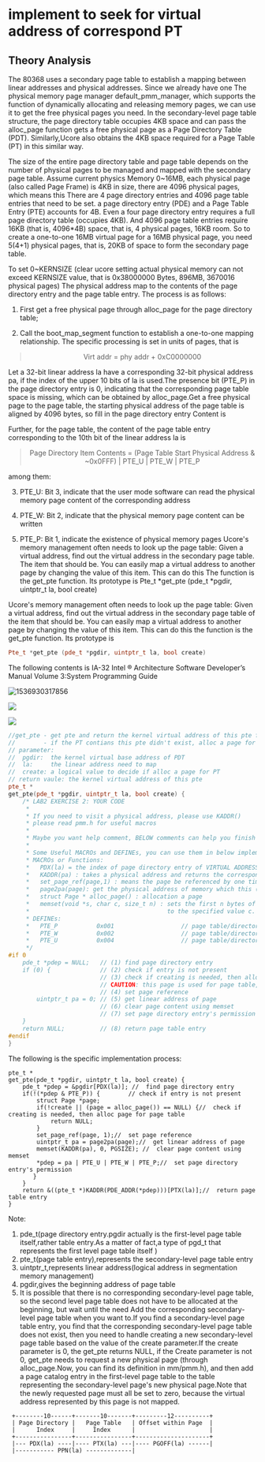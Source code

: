 # implement to seek for virtual address of  correspond PT

## Theory Analysis

The 80368 uses a secondary page table to establish a mapping between linear addresses and physical addresses. Since we already have one The physical memory page manager default_pmm_manager, which supports the function of dynamically allocating and releasing memory pages, we can use it to get the free physical pages you need. In the secondary-level page table structure, the page directory table occupies 4KB space and can pass the alloc_page function gets a free physical page as a Page Directory Table (PDT). Similarly,Ucore also obtains the 4KB space required for a Page Table (PT) in this similar way.



The size of the entire page directory table and page table depends on the number of physical pages to be managed and mapped with the secondary page table. Assume current physics Memory 0~16MB, each physical page (also called Page Frame) is 4KB in size, there are 4096 physical pages, which means this
There are 4 page directory entries and 4096 page table entries that need to be set. a page directory entry (PDE) and a Page Table Entry (PTE) accounts for 4B. Even a four page directory entry requires a full page directory table (occupies 4KB). And 4096 page table entries require 16KB (that is, 4096*4B) space, that is, 4 physical pages, 16KB room. So to create a one-to-one 16MB virtual page for a 16MB physical page, you need 5(4+1) physical pages, that is, 20KB of space to form  the secondary page table.



To set 0~KERNSIZE (clear ucore setting actual physical memory can not exceed KERNSIZE value, that is  0x38000000 Bytes, 896MB, 3670016 physical pages) The physical address  map to the contents of the page directory entry and the page table entry.
The process is as follows:



1. First get a free physical page through alloc_page for the page directory table;

2. Call the boot_map_segment function to establish a one-to-one mapping relationship. The specific processing is set in units of pages, that is

  > <center>Virt addr = phy addr + 0xC0000000</center>

  Let a 32-bit linear address la have a corresponding 32-bit physical address pa, if the index of the upper 10 bits of la is used.The presence bit (PTE_P) in the page directory entry is 0, indicating that the corresponding page table space is missing, which can be obtained by alloc_page.Get a free physical page to the page table, the starting physical address of the page table is aligned by 4096 bytes, so fill in the page directory entry Content is

  Further, for the page table, the content of the page table entry corresponding to the 10th bit of the linear address la is

  > <center>Page Directory Item Contents = (Page Table Start Physical Address & ~0x0FFF) | PTE_U | PTE_W | PTE_P</center>

  among them:

3. PTE_U: Bit 3, indicate that the user mode software can read the physical memory page content of the corresponding address

4. PTE_W: Bit 2, indicate that the physical memory page content can be written

5. PTE_P: Bit 1, indicate the existence of physical memory pages
    Ucore's memory management often needs to look up the page table: Given a virtual address, find out the virtual address in the secondary page table.
    The item that should be. You can easily map a virtual address to another page by changing the value of this item. This can do this
    The function is the get_pte function. Its prototype is
    Pte_t *get_pte (pde_t *pgdir, uintptr_t la, bool create)

Ucore's memory management often needs to look up the page table: Given a virtual address, find out the virtual address in the secondary page table of the item that should be. You can easily map a virtual address to another page by changing the value of this item. This can do this the function is the get_pte function. Its prototype is 

```c++
Pte_t *get_pte (pde_t *pgdir, uintptr_t la, bool create)
```

The following contents is IA-32 Intel ® Architecture Software Developer’s Manual Volume 3:System Programming Guide

![1536930317856](D:\Userlist\图片\computer\%5CUsers%5CHuJie-pc%5CAppData%5CRoaming%5CTypora%5Ctypora-user-images%5C1536930317856.png)

![](D:\Userlist\图片\computer\TIM截图20180914205447.png)

![](D:\Userlist\图片\computer\TIM截图20180914205554.png)



````c++
//get_pte - get pte and return the kernel virtual address of this pte for la
//        - if the PT contians this pte didn't exist, alloc a page for PT
// parameter:
//  pgdir:  the kernel virtual base address of PDT
//  la:     the linear address need to map
//  create: a logical value to decide if alloc a page for PT
// return vaule: the kernel virtual address of this pte
pte_t *
get_pte(pde_t *pgdir, uintptr_t la, bool create) {
    /* LAB2 EXERCISE 2: YOUR CODE
     *
     * If you need to visit a physical address, please use KADDR()
     * please read pmm.h for useful macros
     *
     * Maybe you want help comment, BELOW comments can help you finish the code
     *
     * Some Useful MACROs and DEFINEs, you can use them in below implementation.
     * MACROs or Functions:
     *   PDX(la) = the index of page directory entry of VIRTUAL ADDRESS la.
     *   KADDR(pa) : takes a physical address and returns the corresponding kernel virtual address.
     *   set_page_ref(page,1) : means the page be referenced by one time
     *   page2pa(page): get the physical address of memory which this (struct Page *) page  manages
     *   struct Page * alloc_page() : allocation a page
     *   memset(void *s, char c, size_t n) : sets the first n bytes of the memory area pointed by s
     *                                       to the specified value c.
     * DEFINEs:
     *   PTE_P           0x001                   // page table/directory entry flags bit : Present
     *   PTE_W           0x002                   // page table/directory entry flags bit : Writeable
     *   PTE_U           0x004                   // page table/directory entry flags bit : User can access
     */
#if 0
    pde_t *pdep = NULL;   // (1) find page directory entry
    if (0) {              // (2) check if entry is not present
                          // (3) check if creating is needed, then alloc page for page table
                          // CAUTION: this page is used for page table, not for common data page
                          // (4) set page reference
        uintptr_t pa = 0; // (5) get linear address of page
                          // (6) clear page content using memset
                          // (7) set page directory entry's permission
    }
    return NULL;          // (8) return page table entry
#endif
}
````

The following is the specific implementation process:

````
pte_t *
get_pte(pde_t *pgdir, uintptr_t la, bool create) {
    pde_t *pdep = &pgdir[PDX(la)]; //  find page directory entry
    if(!(*pdep & PTE_P)) {        // check if entry is not present
        struct Page *page;
        if(!create || (page = alloc_page()) == NULL) {//  check if creating is needed, then alloc page for page table
            return NULL;
        }
        set_page_ref(page, 1);//  set page reference
        uintptr_t pa = page2pa(page);//  get linear address of page
        memset(KADDR(pa), 0, PGSIZE); //  clear page content using memset
        *pdep = pa | PTE_U | PTE_W | PTE_P;//  set page directory entry's permission
       }
    }
    return &((pte_t *)KADDR(PDE_ADDR(*pdep)))[PTX(la)];//  return page table entry
}

````

Note:

1. pde_t(page directory entry.pgdir actually is the first-level page table itself,rather table entry.As a matter of fact,a type of pgd_t that represents the first level page table itself )
2. pte_t(page table entry),represents the secondary-level page table entry
3. uintptr_t,represents linear address(logical address in segmentation memory management)
4. pgdir,gives the beginning address of page table
5. It is possible that there is no corresponding secondary-level page table, so the second level page table does not have to be allocated at the beginning, but wait until the need Add the corresponding secondary-level page table when you want to.If you find a secondary-level page table entry, you find that the corresponding secondary-level page table does not exist, then you need to handle creating a new secondary-level page table based on the value of the create parameter.If the create parameter is 0, the get_pte returns NULL, if the Create parameter is not 0, get_pte needs to request a new physical page (through alloc_page.Now, you can find its definition in mm/pmm.h), and then add a page catalog entry in the first-level page table to the table representing the secondary-level page's new physical page.Note that the newly requested page must all be set to zero, because the virtual address represented by this page is not mapped.

```CQL
 +--------10------+-------10-------+---------12----------+
 | Page Directory |   Page Table   | Offset within Page  |
 |      Index     |     Index      |                     |
 +----------------+----------------+---------------------+
 |--- PDX(la) ----|---- PTX(la) ---|---- PGOFF(la) ------|
 |----------- PPN(la) -------------|
```

